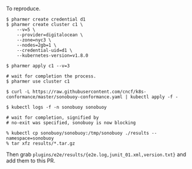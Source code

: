 To reproduce.

```console
$ pharmer create credential d1
$ pharmer create cluster c1 \
	--v=5 \
	--provider=digitalocean \
	--zone=nyc3 \
	--nodes=2gb=1 \
	--credential-uid=d1 \
	--kubernetes-version=v1.8.0

$ pharmer apply c1 --v=3

# wait for completion the process.
$ pharmer use cluster c1

$ curl -L https://raw.githubusercontent.com/cncf/k8s-conformance/master/sonobuoy-conformance.yaml | kubectl apply -f -

$ kubectl logs -f -n sonobuoy sonobuoy

# wait for completion, signified by
# no-exit was specified, sonobuoy is now blocking

% kubectl cp sonobuoy/sonobuoy:/tmp/sonobuoy ./results --namespace=sonobuoy
% tar xfz results/*.tar.gz
```

Then grab `plugins/e2e/results/{e2e.log,junit_01.xml,version.txt}` and add them to this PR.